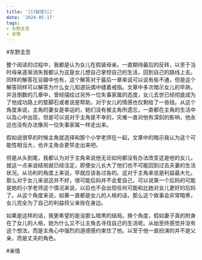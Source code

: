 ```yaml
---
title: '[[《秘密》]]'
date: '2024-05-17'
tags:
- 东野圭吾
- 亲情
---
```

#东野圭吾

整个阅读的过程中，我都是认为女儿在假装母亲。一直期待最后的反转，以至于当时母亲逐渐消失我都认为这是女儿想自己掌控自己的生活，回到自己的路线上去。同样的解答在豆瓣中也有，这个解答对于最后一章来说可以说有些不通，但是这个解答同样可以解答为什么女儿知道玩偶中缝着戒指。文章中多次暗示女儿的早熟，并且倒数的几章中，曾经描绘过另外一位失事家属的态度，女儿去世已经彻底成为了他成功路上的垫脚石或者说是帮助，对于女儿的情感也仅剩给了一沓钱。从这个角度来说，主角的妻女是幸运的，她们没有被主角所遗忘，一直都在主角的生活中以及心中出现，但是可以说对于主角是不幸的，灾难一直对他有深刻的影响，他永远也没有办法像另一位失事家属一样走出来。

假如说很早的时候主角就选择和那个小学老师在一起，文章中的暗示我认为这个可能性相当大，也许主角会更早走出来吧。

但是从头到尾，我都认为对于主角来说他无论如何都没有办法改变这是他的女儿，就这一点来说结局就已经注定，即便女儿长大了他们也不可能回到过去夫妻的生活状况。从功利的角度上来说，早就应该各过各的。这对于主角来说是利益最大化。那么对于女儿来说这并不好，很可能后妈并不会爱自己，可以说第一个后妈的可能是她的小学老师这个情况来说，以后也不会出现任何可能和比她对女儿更好的后妈了。从这个角度来说，如果一直都是女儿的人格的话，那么这个故事会非常暗黑，女儿完全为了自己的利益将父亲拴在身边。

如果是这样的话，我更希望的是没那么暗黑的结局。换个角度，假如妻子真的附身在了女儿的人格，她为什么又不让主角去寻找自己的生活呢。从始至终感觉并没有这个想法，而是主角心中强烈的道德感约束住了他。以至于他一直扮演的并不是父亲，而是丈夫的角色。

#亲情
